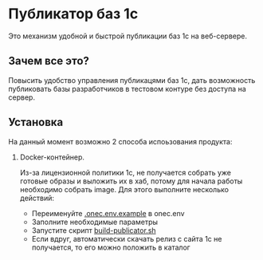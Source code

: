 # Публикатор баз 1с

Это механизм удобной и быстрой публикации баз 1с на веб-сервере.

## Зачем все это?

Повысить удобство управления публикацями баз 1с, дать возможность публиковать базы разработчиков в тестовом контуре без доступа на сервер.

## Установка

На данный момент возможно 2 способа испоьзования продукта:

1. Docker-контейнер.
    
    Из-за лицензионной политики 1с, не получается собрать уже готовые образы и выложить их в хаб, потому для начала работы необходимо собрать image.
    Для этого выполните несколько действий:

    * Переименуйте [.onec.env.example](/.onec.env.example) в onec.env
    * Заполните необходимые параметры
    * Запустите скрипт [build-publicator.sh](/build-publikator.sh)
    * Если вдруг, автоматически скачать релиз с сайта 1с не получается, то его можно положить в каталог 
